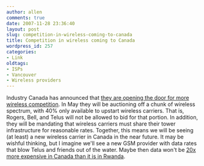 ```yaml
---
author: allen
comments: true
date: 2007-11-28 23:36:40
layout: post
slug: competition-in-wireless-coming-to-canada
title: Competition in wireless coming to Canada
wordpress_id: 257
categories:
- Link
oldtags:
- ISPs
- Vancouver
- Wireless providers
---
```


Industry Canada has announced that [they are opening the door for more wireless competition](http://techvibesblog.com/wireless-competition-for-the-big-3/). In May they will be auctioning off a chunk of wireless spectrum, with 40% only available to upstart wireless carriers. That is, Rogers, Bell, and Telus will not be allowed to bid for that portion. In addition, they will be mandating that wireless carriers must share their tower infrastructure for reasonable rates. Together, this means we will be seeing (at least) a new wireless carrier in Canada in the near future. It may be wishful thinking, but I imagine we'll see a new GSM provider with data rates that blow Telus and friends out of the water. Maybe then data won't be [20x more expensive in Canada than it is in Rwanda](http://www.thomaspurves.com/2007/04/09/canada-worse-than-3rd-world-countries-when-it-comes-to-mobile-data-access/).
